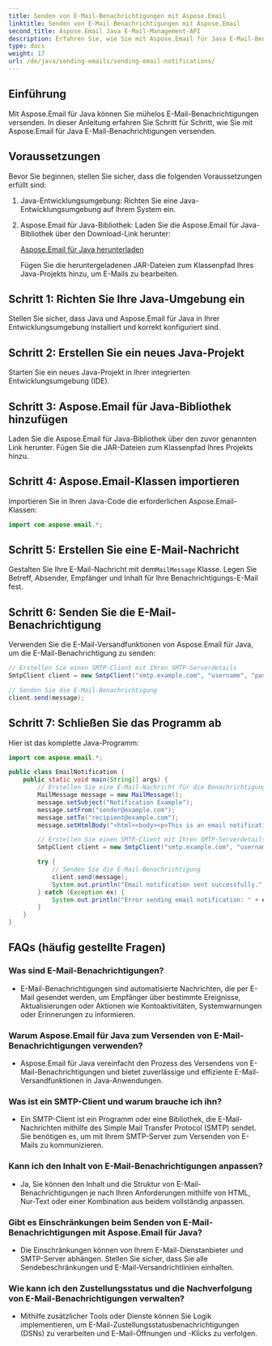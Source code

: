 ```yaml
---
title: Senden von E-Mail-Benachrichtigungen mit Aspose.Email
linktitle: Senden von E-Mail-Benachrichtigungen mit Aspose.Email
second_title: Aspose.Email Java E-Mail-Management-API
description: Erfahren Sie, wie Sie mit Aspose.Email für Java E-Mail-Benachrichtigungen effektiv versenden. Ein umfassender Leitfaden mit Codebeispielen und FAQs für eine reibungslose Kommunikation.
type: docs
weight: 17
url: /de/java/sending-emails/sending-email-notifications/
---
```


## Einführung

Mit Aspose.Email für Java können Sie mühelos E-Mail-Benachrichtigungen versenden. In dieser Anleitung erfahren Sie Schritt für Schritt, wie Sie mit Aspose.Email für Java E-Mail-Benachrichtigungen versenden.

## Voraussetzungen

Bevor Sie beginnen, stellen Sie sicher, dass die folgenden Voraussetzungen erfüllt sind:

1. Java-Entwicklungsumgebung: Richten Sie eine Java-Entwicklungsumgebung auf Ihrem System ein.

2. Aspose.Email für Java-Bibliothek: Laden Sie die Aspose.Email für Java-Bibliothek über den Download-Link herunter:

   [Aspose.Email für Java herunterladen](https://releases.aspose.com/email/java/)

   Fügen Sie die heruntergeladenen JAR-Dateien zum Klassenpfad Ihres Java-Projekts hinzu, um E-Mails zu bearbeiten.

## Schritt 1: Richten Sie Ihre Java-Umgebung ein

Stellen Sie sicher, dass Java und Aspose.Email für Java in Ihrer Entwicklungsumgebung installiert und korrekt konfiguriert sind.

## Schritt 2: Erstellen Sie ein neues Java-Projekt

Starten Sie ein neues Java-Projekt in Ihrer integrierten Entwicklungsumgebung (IDE).

## Schritt 3: Aspose.Email für Java-Bibliothek hinzufügen

Laden Sie die Aspose.Email für Java-Bibliothek über den zuvor genannten Link herunter. Fügen Sie die JAR-Dateien zum Klassenpfad Ihres Projekts hinzu.

## Schritt 4: Aspose.Email-Klassen importieren

Importieren Sie in Ihren Java-Code die erforderlichen Aspose.Email-Klassen:

```java
import com.aspose.email.*;
```

## Schritt 5: Erstellen Sie eine E-Mail-Nachricht

Gestalten Sie Ihre E-Mail-Nachricht mit dem`MailMessage` Klasse. Legen Sie Betreff, Absender, Empfänger und Inhalt für Ihre Benachrichtigungs-E-Mail fest.

## Schritt 6: Senden Sie die E-Mail-Benachrichtigung

Verwenden Sie die E-Mail-Versandfunktionen von Aspose.Email für Java, um die E-Mail-Benachrichtigung zu senden:

```java
// Erstellen Sie einen SMTP-Client mit Ihren SMTP-Serverdetails
SmtpClient client = new SmtpClient("smtp.example.com", "username", "password");

// Senden Sie die E-Mail-Benachrichtigung
client.send(message);
```

## Schritt 7: Schließen Sie das Programm ab

Hier ist das komplette Java-Programm:

```java
import com.aspose.email.*;

public class EmailNotification {
    public static void main(String[] args) {
        // Erstellen Sie eine E-Mail-Nachricht für die Benachrichtigung
        MailMessage message = new MailMessage();
        message.setSubject("Notification Example");
        message.setFrom("sender@example.com");
        message.setTo("recipient@example.com");
        message.setHtmlBody("<html><body><p>This is an email notification.</p></body></html>");

        // Erstellen Sie einen SMTP-Client mit Ihren SMTP-Serverdetails
        SmtpClient client = new SmtpClient("smtp.example.com", "username", "password");

        try {
            // Senden Sie die E-Mail-Benachrichtigung
            client.send(message);
            System.out.println("Email notification sent successfully.");
        } catch (Exception ex) {
            System.out.println("Error sending email notification: " + ex.getMessage());
        }
    }
}
```

## FAQs (häufig gestellte Fragen)

### Was sind E-Mail-Benachrichtigungen?
   - E-Mail-Benachrichtigungen sind automatisierte Nachrichten, die per E-Mail gesendet werden, um Empfänger über bestimmte Ereignisse, Aktualisierungen oder Aktionen wie Kontoaktivitäten, Systemwarnungen oder Erinnerungen zu informieren.

### Warum Aspose.Email für Java zum Versenden von E-Mail-Benachrichtigungen verwenden?
   - Aspose.Email für Java vereinfacht den Prozess des Versendens von E-Mail-Benachrichtigungen und bietet zuverlässige und effiziente E-Mail-Versandfunktionen in Java-Anwendungen.

### Was ist ein SMTP-Client und warum brauche ich ihn?
   - Ein SMTP-Client ist ein Programm oder eine Bibliothek, die E-Mail-Nachrichten mithilfe des Simple Mail Transfer Protocol (SMTP) sendet. Sie benötigen es, um mit Ihrem SMTP-Server zum Versenden von E-Mails zu kommunizieren.

### Kann ich den Inhalt von E-Mail-Benachrichtigungen anpassen?
   - Ja, Sie können den Inhalt und die Struktur von E-Mail-Benachrichtigungen je nach Ihren Anforderungen mithilfe von HTML, Nur-Text oder einer Kombination aus beidem vollständig anpassen.

### Gibt es Einschränkungen beim Senden von E-Mail-Benachrichtigungen mit Aspose.Email für Java?
   - Die Einschränkungen können von Ihrem E-Mail-Dienstanbieter und SMTP-Server abhängen. Stellen Sie sicher, dass Sie alle Sendebeschränkungen und E-Mail-Versandrichtlinien einhalten.

### Wie kann ich den Zustellungsstatus und die Nachverfolgung von E-Mail-Benachrichtigungen verwalten?
   - Mithilfe zusätzlicher Tools oder Dienste können Sie Logik implementieren, um E-Mail-Zustellungsstatusbenachrichtigungen (DSNs) zu verarbeiten und E-Mail-Öffnungen und -Klicks zu verfolgen.